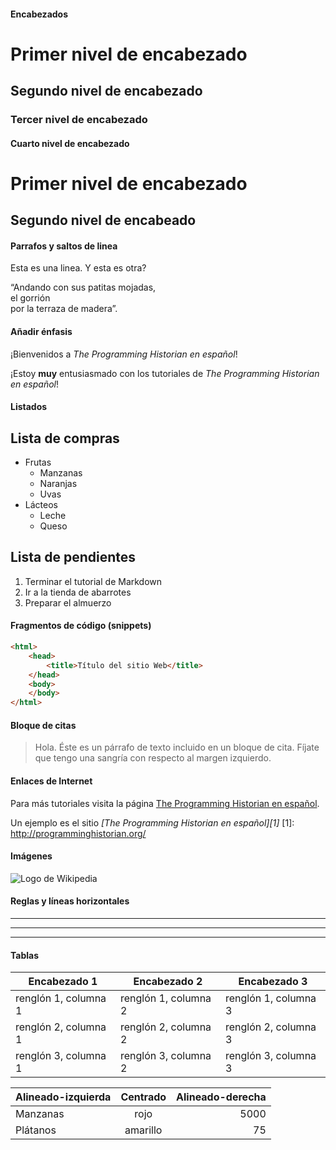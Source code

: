 #### Encabezados

# Primer nivel de encabezado
## Segundo nivel de encabezado
### Tercer nivel de encabezado
#### Cuarto nivel de encabezado

Primer nivel de encabezado
==========================

Segundo nivel de encabeado
--------------------------

#### Parrafos y saltos de linea

Esta es una linea.
Y esta es otra?

“Andando con sus patitas mojadas,  
el gorrión  
por la terraza de madera”.

#### Añadir énfasis

¡Bienvenidos a *The Programming Historian en español*!

¡Estoy **muy** entusiasmado con los tutoriales de _The Programming Historian en español_!

#### Listados

Lista de compras
---------------
* Frutas
  * Manzanas
  * Naranjas
  * Uvas
* Lácteos
  * Leche
  * Queso

Lista de pendientes
------------------
1. Terminar el tutorial de Markdown
2. Ir a la tienda de abarrotes
3. Preparar el almuerzo

#### Fragmentos de código (snippets)

```html
<html>
    <head>
        <title>Título del sitio Web</title>
    </head>
    <body>
    </body>
</html>
```

#### Bloque de citas

> Hola. Éste es un párrafo de texto incluido en un bloque de cita. Fíjate que tengo una sangría con respecto al margen izquierdo.

#### Enlaces de Internet
Para más tutoriales visita la página [The Programming Historian en español](/es).

Un ejemplo es el sitio *[The Programming Historian en español][1]*
[1]: http://programminghistorian.org/

#### Imágenes
![Logo de Wikipedia](https://upload.wikimedia.org/wikipedia/en/8/80/Wikipedia-logo-v2.svg "Wikipedia logo")

#### Reglas y líneas horizontales
___
* * *
- - - - - -

#### Tablas
| Encabezado 1 | Encabezado 2 | Encabezado 3 |
| --------- | --------- | --------- |
| renglón 1, columna 1 | renglón 1, columna 2 | renglón 1, columna 3|
| renglón 2, columna 1 | renglón 2, columna 2 | renglón 2, columna 3|
| renglón 3, columna 1 | renglón 3, columna 2 | renglón 3, columna 3|

| Alineado-izquierda | Centrado | Alineado-derecha |
| :-------- | :-------: | --------: |
| Manzanas | rojo | 5000 |
| Plátanos | amarillo | 75 |
